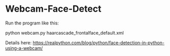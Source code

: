 Webcam-Face-Detect
==================

Run the program like this:

python webcam.py haarcascade_frontalface_default.xml

Details here: https://realpython.com/blog/python/face-detection-in-python-using-a-webcam/
